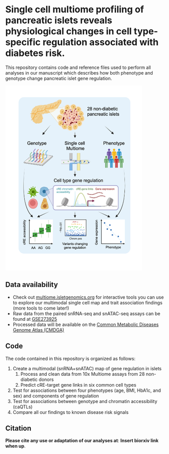 # Single cell multiome profiling of pancreatic islets reveals physiological changes in cell type-specific regulation associated with diabetes risk.
This repository contains code and reference files used to perform all analyses in our manuscript which describes how both phenotype and genotype change pancreatic islet gene regulation. 

<img src="https://github.com/Gaulton-Lab/non-diabetic-islet-multiomics/blob/main/images/Project_Diagram.jpeg" width="425" height="575" />

## Data availability
- Check out [multiome.isletgenomics.org](multiome.isletgenomics.org) for interactive tools you can use to explore our multimodal single cell map and trait association findings (more tools to come later!)
- Raw data from the paired snRNA-seq and snATAC-seq assays can be found at [GSE273925](https://www.ncbi.nlm.nih.gov/geo/query/acc.cgi?acc=GSE273925)
- Processed data will be available on the [Common Metabolic Diseases Genome Atlas (CMDGA)](https://cmdga.org/publications/)

## Code
The code contained in this repository is organized as follows:
1. Create a multimodal (snRNA+snATAC) map of gene regulation in islets
    1. Process and clean data from 10x Multiome assays from 28 non-diabetic donors
    2.  Predict cRE-target gene links in six common cell types
3. Test for associations between four phenotypes (age, BMI, HbA1c, and sex) and components of gene regulation
4. Test for associations between genotype and chromatin accessibility (caQTLs)
5. Compare all our findings to known disease risk signals

## Citation
**Please cite any use or adaptation of our analyses at**: **Insert biorxiv link when up**.
